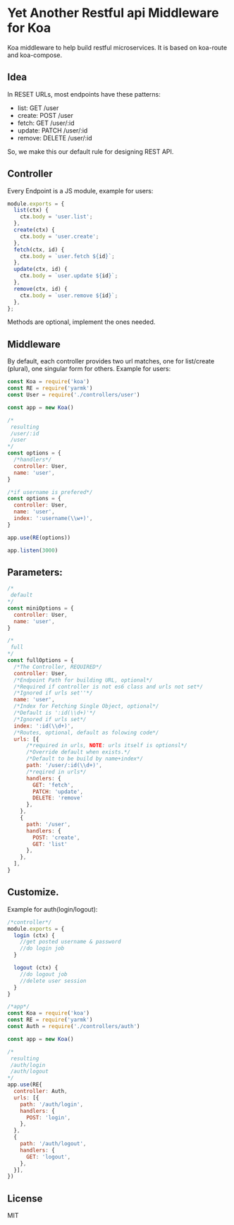 # Yet Another Restful api Middleware for Koa

Koa middleware to help build restful microservices. It is based on koa-route and koa-compose.

## Idea
In RESET URLs, most endpoints have these patterns:

* list:   GET /user
* create: POST /user
* fetch:  GET /user/:id
* update: PATCH /user/:id
* remove: DELETE /user/:id

So, we make this our default rule for designing REST API.

## Controller

Every Endpoint is a JS module, example for users:

```js
module.exports = {
  list(ctx) {
    ctx.body = 'user.list';
  },
  create(ctx) {
    ctx.body = 'user.create';
  },
  fetch(ctx, id) {
    ctx.body = `user.fetch ${id}`;
  },
  update(ctx, id) {
    ctx.body = `user.update ${id}`;
  },
  remove(ctx, id) {
    ctx.body = `user.remove ${id}`;
  },
};
```

Methods are optional, implement the ones needed.

## Middleware

By default, each controller provides two url matches, one for list/create (plural), one singular form for others. Example for users:

```js
const Koa = require('koa')
const RE = require('yarmk')
const User = require('./controllers/user')

const app = new Koa()

/*
 resulting
 /user/:id
 /user
*/
const options = {
  /*handlers*/
  controller: User,
  name: 'user',
}

/*if username is prefered*/
const options = {
  controller: User,
  name: 'user',
  index: ':username(\\w+)',
}

app.use(RE(options))

app.listen(3000)
```

## Parameters:
```js
/*
 default
*/
const miniOptions = {
  controller: User,
  name: 'user',
}

/*
 full
*/
const fullOptions = {
  /*The Controller, REQUIRED*/
  controller: User,
  /*Endpoint Path for building URL, optional*/
  /*Required if controller is not es6 class and urls not set*/
  /*Ignored if urls set''*/
  name: 'user',
  /*Index for Fetching Single Object, optional*/
  /*Default is ':id(\\d+)'*/
  /*Ignored if urls set*/
  index: ':id(\\d+)',
  /*Routes, optional, default as folowing code*/
  urls: [{
      /*required in urls, NOTE: urls itself is optionsl*/
      /*Override default when exists.*/
      /*Default to be build by name+index*/
      path: '/user/:id(\\d+)',
      /*reqired in urls*/
      handlers: {
        GET: 'fetch',
        PATCH: 'update',
        DELETE: 'remove'
      },
    },
    {
      path: '/user',
      handlers: {
        POST: 'create',
        GET: 'list'
      },
    },
  ],
}
```

## Customize. 

Example for auth(login/logout):

```js
/*controller*/
module.exports = {
  login (ctx) {
    //get posted username & password
    //do login job
  }

  logout (ctx) {
    //do logout job
    //delete user session
  }
}

/*app*/
const Koa = require('koa')
const RE = require('yarmk')
const Auth = require('./controllers/auth')

const app = new Koa()

/*
 resulting 
 /auth/login
 /auth/logout
*/
app.use(RE{
  controller: Auth,
  urls: [{
    path: '/auth/login',
    handlers: {
      POST: 'login',
    },
  },
  {
    path: '/auth/logout',
    handlers: {
      GET: 'logout',
    },
  }],
})
```

## License

  MIT
